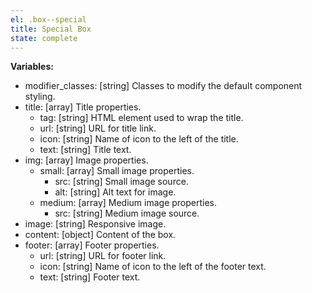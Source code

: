 ```yaml
---
el: .box--special
title: Special Box
state: complete
---
```


__Variables:__
* modifier_classes: [string] Classes to modify the default component styling.
* title: [array] Title properties.
  * tag: [string] HTML element used to wrap the title.
  * url: [string] URL for title link.
  * icon: [string] Name of icon to the left of the title.
  * text: [string] Title text.
* img: [array] Image properties.
  * small: [array] Small image properties.
    * src: [string] Small image source.
    * alt: [string] Alt text for image.
  * medium: [array] Medium image properties.
    * src: [string] Medium image source.
* image: [string] Responsive image.
* content: [object] Content of the box.
* footer: [array] Footer properties.
  * url: [string] URL for footer link.
  * icon: [string] Name of icon to the left of the footer text.
  * text: [string] Footer text.
